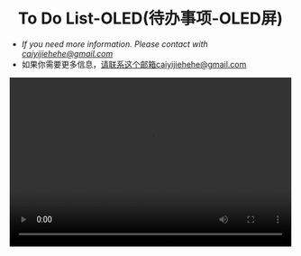 <div align=center>

# To Do List-OLED(待办事项-OLED屏)
</div> 


* *If you need more information. Please contact with caiyijiehehe@gmail.com*
* 如果你需要更多信息，请联系这个邮箱caiyijiehehe@gmail.com

<div align=center>
<video src="Chart/Show.mp4" controls="controls" width="500" height="300"></video>
</div><br>

